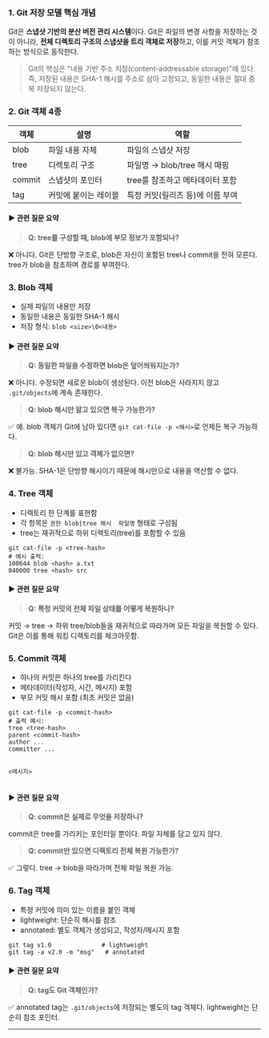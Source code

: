 <h3 id="1-git-저장-모델-핵심-개념">1. Git 저장 모델 핵심 개념</h3>
<p>Git은 <strong>스냅샷 기반의 분산 버전 관리 시스템</strong>이다. Git은 파일의 변경 사항을 저장하는 것이 아니라, <strong>전체 디렉토리 구조의 스냅샷을 트리 객체로 저장</strong>하고, 이를 커밋 객체가 참조하는 방식으로 동작한다.</p>
<blockquote>
<p>Git의 핵심은 &quot;내용 기반 주소 지정(content-addressable storage)&quot;에 있다. 즉, 저장된 내용은 SHA-1 해시를 주소로 삼아 고정되고, 동일한 내용은 절대 중복 저장되지 않는다.</p>
</blockquote>
<h3 id="2-git-객체-4종">2. Git 객체 4종</h3>
<table>
<thead>
<tr>
<th>객체</th>
<th>설명</th>
<th>역할</th>
</tr>
</thead>
<tbody><tr>
<td>blob</td>
<td>파일 내용 자체</td>
<td>파일의 스냅샷 저장</td>
</tr>
<tr>
<td>tree</td>
<td>디렉토리 구조</td>
<td>파일명 → blob/tree 해시 매핑</td>
</tr>
<tr>
<td>commit</td>
<td>스냅샷의 포인터</td>
<td>tree를 참조하고 메타데이터 포함</td>
</tr>
<tr>
<td>tag</td>
<td>커밋에 붙이는 레이블</td>
<td>특정 커밋(릴리즈 등)에 이름 부여</td>
</tr>
</tbody></table>
<h4 id="▶-관련-질문-요약">▶ 관련 질문 요약</h4>
<blockquote>
<p><strong>Q: tree를 구성할 때, blob에 부모 정보가 포함되나?</strong></p>
</blockquote>
<p>❌ 아니다. Git은 단방향 구조로, blob은 자신이 포함된 tree나 commit을 전혀 모른다. tree가 blob을 참조하며 경로를 부여한다.</p>
<h3 id="3-blob-객체">3. Blob 객체</h3>
<ul>
<li>실제 파일의 내용만 저장</li>
<li>동일한 내용은 동일한 SHA-1 해시</li>
<li>저장 형식: <code>blob &lt;size&gt;\0&lt;내용&gt;</code></li>
</ul>
<h4 id="▶-관련-질문-요약-1">▶ 관련 질문 요약</h4>
<blockquote>
<p><strong>Q: 동일한 파일을 수정하면 blob은 덮어씌워지는가?</strong></p>
</blockquote>
<p>❌ 아니다. 수정되면 새로운 blob이 생성된다. 이전 blob은 사라지지 않고 <code>.git/objects</code>에 계속 존재한다.</p>
<blockquote>
<p><strong>Q: blob 해시만 알고 있으면 복구 가능한가?</strong></p>
</blockquote>
<p>✅ 예. blob 객체가 Git에 남아 있다면 <code>git cat-file -p &lt;해시&gt;</code>로 언제든 복구 가능하다.</p>
<blockquote>
<p><strong>Q: blob 해시만 있고 객체가 없으면?</strong></p>
</blockquote>
<p>❌ 불가능. SHA-1은 단방향 해시이기 때문에 해시만으로 내용을 역산할 수 없다.</p>
<h3 id="4-tree-객체">4. Tree 객체</h3>
<ul>
<li>디렉토리 한 단계를 표현함</li>
<li>각 항목은 <code>권한 blob|tree 해시  파일명</code> 형태로 구성됨</li>
<li>tree는 재귀적으로 하위 디렉토리(tree)를 포함할 수 있음</li>
</ul>
<pre><code class="language-bash">git cat-file -p &lt;tree-hash&gt;
# 예시 출력:
100644 blob &lt;hash&gt; a.txt
040000 tree &lt;hash&gt; src</code></pre>
<h4 id="▶-관련-질문-요약-2">▶ 관련 질문 요약</h4>
<blockquote>
<p><strong>Q: 특정 커밋의 전체 파일 상태를 어떻게 복원하나?</strong></p>
</blockquote>
<p>커밋 → tree → 하위 tree/blob들을 재귀적으로 따라가며 모든 파일을 복원할 수 있다. Git은 이를 통해 워킹 디렉토리를 체크아웃함.</p>
<h3 id="5-commit-객체">5. Commit 객체</h3>
<ul>
<li>하나의 커밋은 하나의 tree를 가리킨다</li>
<li>메타데이터(작성자, 시간, 메시지) 포함</li>
<li>부모 커밋 해시 포함 (최초 커밋은 없음)</li>
</ul>
<pre><code class="language-bash">git cat-file -p &lt;commit-hash&gt;
# 출력 예시:
tree &lt;tree-hash&gt;
parent &lt;commit-hash&gt;
author ...
committer ...

&lt;메시지&gt;</code></pre>
<h4 id="▶-관련-질문-요약-3">▶ 관련 질문 요약</h4>
<blockquote>
<p><strong>Q: commit은 실제로 무엇을 저장하나?</strong></p>
</blockquote>
<p>commit은 tree를 가리키는 포인터일 뿐이다. 파일 자체를 담고 있지 않다.</p>
<blockquote>
<p><strong>Q: commit만 있으면 디렉토리 전체 복원 가능한가?</strong></p>
</blockquote>
<p>✅ 그렇다. tree → blob을 따라가며 전체 파일 복원 가능.</p>
<h3 id="6-tag-객체">6. Tag 객체</h3>
<ul>
<li>특정 커밋에 의미 있는 이름을 붙인 객체</li>
<li>lightweight: 단순히 해시를 참조</li>
<li>annotated: 별도 객체가 생성되고, 작성자/메시지 포함</li>
</ul>
<pre><code class="language-bash">git tag v1.0              # lightweight
git tag -a v2.0 -m &quot;msg&quot;   # annotated</code></pre>
<h4 id="▶-관련-질문-요약-4">▶ 관련 질문 요약</h4>
<blockquote>
<p><strong>Q: tag도 Git 객체인가?</strong></p>
</blockquote>
<p>✅ annotated tag는 <code>.git/objects</code>에 저장되는 별도의 tag 객체다. lightweight는 단순히 참조 포인터.</p>
<hr />